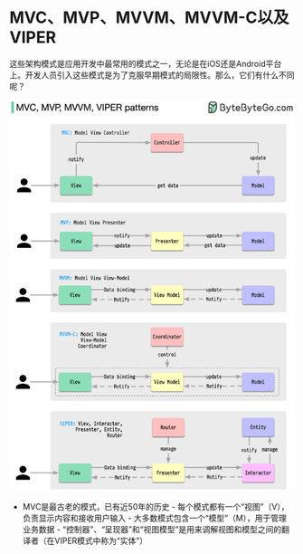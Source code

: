 # MVC、MVP、MVVM、MVVM-C以及VIPER

这些架构模式是应用开发中最常用的模式之一，无论是在iOS还是Android平台上。开发人员引入这些模式是为了克服早期模式的局限性。那么，它们有什么不同呢？

<p> <img src="../images/client arch patterns.png" style="width: 720px" /> </p>

- MVC是最古老的模式，已有近50年的历史 - 每个模式都有一个“视图”（V），负责显示内容和接收用户输入 - 大多数模式包含一个“模型”（M），用于管理业务数据 - “控制器”、“呈现器”和“视图模型”是用来调解视图和模型之间的翻译者（在VIPER模式中称为“实体”）